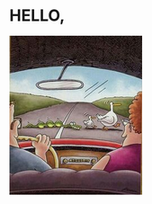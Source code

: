<html>
  <head>
    <title>Randomness</title>
  </head>  
  <body>
    <h1>HELLO,</h1>
    <img src="Gary Larson Snake Eating Ducks.jpg">
</html>   
